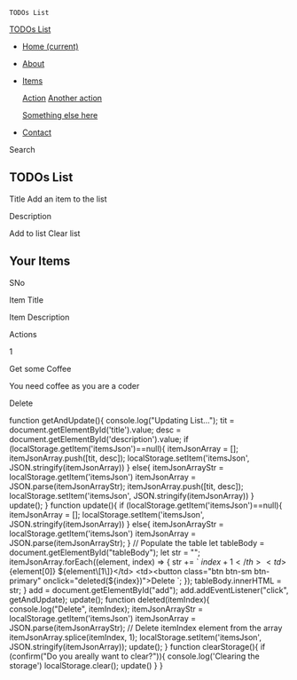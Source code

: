     TODOs List

[TODOs List](#)

*   [Home (current)](#)
*   [About](#)
*   [Items](#)
    
    [Action](#) [Another action](#)
    
    [Something else here](#)
    
*   [Contact](#)

 Search

TODOs List
----------

Title  Add an item to the list

Description

Add to list Clear list

Your Items
----------

SNo

Item Title

Item Description

Actions

1

Get some Coffee

You need coffee as you are a coder

Delete

function getAndUpdate(){ console.log("Updating List..."); tit = document.getElementById('title').value; desc = document.getElementById('description').value; if (localStorage.getItem('itemsJson')==null){ itemJsonArray = \[\]; itemJsonArray.push(\[tit, desc\]); localStorage.setItem('itemsJson', JSON.stringify(itemJsonArray)) } else{ itemJsonArrayStr = localStorage.getItem('itemsJson') itemJsonArray = JSON.parse(itemJsonArrayStr); itemJsonArray.push(\[tit, desc\]); localStorage.setItem('itemsJson', JSON.stringify(itemJsonArray)) } update(); } function update(){ if (localStorage.getItem('itemsJson')==null){ itemJsonArray = \[\]; localStorage.setItem('itemsJson', JSON.stringify(itemJsonArray)) } else{ itemJsonArrayStr = localStorage.getItem('itemsJson') itemJsonArray = JSON.parse(itemJsonArrayStr); } // Populate the table let tableBody = document.getElementById("tableBody"); let str = ""; itemJsonArray.forEach((element, index) => { str += \` <tr> <th scope="row">${index + 1}</th> <td>${element\[0\]}</td> <td>${element\[1\]}</td> <td><button class="btn btn-sm btn-primary" onclick="deleted(${index})">Delete</button></td> </tr>\`; }); tableBody.innerHTML = str; } add = document.getElementById("add"); add.addEventListener("click", getAndUpdate); update(); function deleted(itemIndex){ console.log("Delete", itemIndex); itemJsonArrayStr = localStorage.getItem('itemsJson') itemJsonArray = JSON.parse(itemJsonArrayStr); // Delete itemIndex element from the array itemJsonArray.splice(itemIndex, 1); localStorage.setItem('itemsJson', JSON.stringify(itemJsonArray)); update(); } function clearStorage(){ if (confirm("Do you areally want to clear?")){ console.log('Clearing the storage') localStorage.clear(); update() } }
